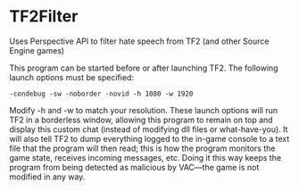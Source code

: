 # TF2Filter
Uses Perspective API to filter hate speech from TF2 (and other Source Engine games)

This program can be started before or after launching TF2.
The following launch options must be specified:


`-condebug -sw -noborder -novid -h 1080 -w 1920`

Modify -h and -w to match your resolution. These launch options will run TF2 in a borderless window, allowing this program to remain on top and display this custom chat (instead of modifying dll files or what-have-you). It will also tell TF2 to dump everything logged to the in-game console to a text file that the program will then read; this is how the program monitors the game state, receives incoming messages, etc. Doing it this way keeps the program from being detected as malicious by VAC—the game is not modified in any way.
